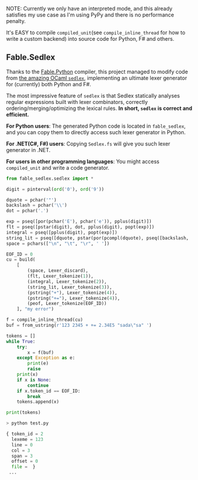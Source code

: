 NOTE: Currently we only have an interpreted mode, and this already satisfies my use case as I'm using PyPy and there is no performance penalty.

It's EASY to compile `compiled_unit`(see `compile_inline_thread` for how to write a custom backend) into source code for Python, F\# and others.

## Fable.Sedlex

Thanks to the [Fable.Python](https://github.com/fable-compiler/Fable.Python) compiler, this project managed to modify code from [the amazing OCaml `sedlex`](https://github.com/ocaml-community/sedlex/blob/master/src/syntax), implementing an ultimate lexer generator for (currently) both Python and F\#.

The most impressive feature of `sedlex` is that Sedlex statically analyses regular expressions built with lexer combinators, correctly ordering/merging/optimizing the lexical rules. **In short, `sedlex` is correct and efficient.**

**For Python users**: The generated Python code is located in `fable_sedlex`, and you can copy them to directly access such lexer generator in Python. 

**For .NET(C\#, F\#) users**: Copying `Sedlex.fs` will give you such lexer generator in .NET.

**For users in other programming languages**: You might access `compiled_unit` and write a code generator.

```python
from fable_sedlex.sedlex import *

digit = pinterval(ord('0'), ord('9'))

dquote = pchar('"')
backslash = pchar('\\')
dot = pchar('.')

exp = pseq([por(pchar('E'), pchar('e')), pplus(digit)])
flt = pseq([pstar(digit), dot, pplus(digit), popt(exp)])
integral = pseq([pplus(digit), popt(exp)])
string_lit = pseq([dquote, pstar(por(pcompl(dquote), pseq([backslash,  pany]))), dquote])
space = pchars(["\n", "\t", "\r", ' '])

EOF_ID = 0
cu = build(
    [
        (space, Lexer_discard),
        (flt, Lexer_tokenize(1)),
        (integral, Lexer_tokenize(2)),
        (string_lit, Lexer_tokenize(3)),
        (pstring("+"), Lexer_tokenize(4)),
        (pstring("+="), Lexer_tokenize(4)),
        (peof, Lexer_tokenize(EOF_ID))
    ], "my error")

f = compile_inline_thread(cu)
buf = from_ustring(r'123 2345 + += 2.34E5 "sada\"sa" ')

tokens = []
while True:
    try:
        x = f(buf)
    except Exception as e:
        print(e)
        raise
    print(x)
    if x is None:
        continue
    if x.token_id == EOF_ID:
        break
    tokens.append(x)

print(tokens)

> python test.py

{ token_id = 2
  lexeme = 123
  line = 0
  col = 3
  span = 3
  offset = 0
  file =  }
 ...

```